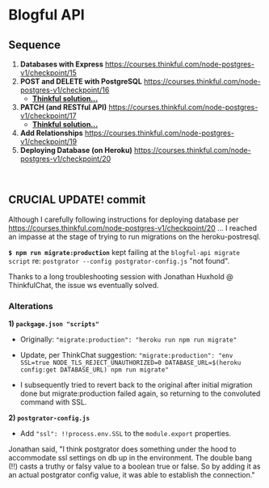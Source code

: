 # Blogful API

## Sequence 

1. **Databases with Express** https://courses.thinkful.com/node-postgres-v1/checkpoint/15
2. **POST and DELETE with PostgreSQL** https://courses.thinkful.com/node-postgres-v1/checkpoint/16
    * **[Thinkful solution...](https://github.com/Thinkful-Ed/blogful-api/tree/delete-article)**
3. **PATCH (and RESTful API)** https://courses.thinkful.com/node-postgres-v1/checkpoint/17
    * **[Thinkful solution...](https://github.com/Thinkful-Ed/blogful-api/tree/implement-patch-articles-endpoint)**
4. **Add Relationships** https://courses.thinkful.com/node-postgres-v1/checkpoint/19
5. **Deploying Database (on Heroku)** https://courses.thinkful.com/node-postgres-v1/checkpoint/20

<br /> 

## CRUCIAL UPDATE! commit 

Although I carefully following instructions for deploying database per https://courses.thinkful.com/node-postgres-v1/checkpoint/20 ... I reached an impasse at the stage of trying to run migrations on the heroku-postresql.

**`$ npm run migrate:production`** kept failing at the `blogful-api migrate script` re: `postgrator --config postgrator-config.js` "not found".

Thanks to a long troubleshooting session with Jonathan Huxhold @ ThinkfulChat, the issue ws eventually solved.

### Alterations 

**1) `packgage.json "scripts"`**

* Originally:
`"migrate:production": "heroku run npm run migrate"`

* Update, per ThinkChat suggestion:
`"migrate:production": "env SSL=true NODE_TLS_REJECT_UNAUTHORIZED=0 DATABASE_URL=$(heroku config:get DATABASE_URL) npm run migrate"`

* I subsequently tried to revert back to the original after initial migration done but migrate:production failed again, so returning to the convoluted command with SSL.

**2) `postgrator-config.js`**

* Add `"ssl": !!process.env.SSL` to the `module.export` properties.

Jonathan said, "I think postgrator does something under the hood to accommodate ssl settings on db up in the environment. The double bang (!!) casts a truthy or falsy value to a boolean true or false. So by adding it as an actual postgrator config value, it was able to establish the connection."
